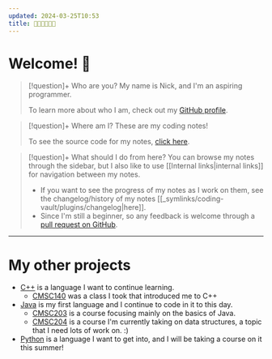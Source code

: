 ```yaml
---
updated: 2024-03-25T10:53
title: 😵‍💫😵‍💫😵‍💫
---
```

# Welcome! 👋
> [!question]+ Who are you?
> My name is Nick, and I'm an aspiring programmer.
> 
> To learn more about who I am, check out my [GitHub profile](https://github.com/nick-nugat).

> [!question]+ Where am I?
> These are my coding notes!
> 
> To see the source code for my notes, [click here](https://github.com/nick-nugat/coding-notes-hosted/tree/v4/content).

> [!question]+ What should I do from here?
> You can browse my notes through the sidebar, but I also like to use [[Internal links|internal links]] for navigation between my notes.
> - If you want to see the progress of my notes as I work on them, see the changelog/history of my notes [[_symlinks/coding-vault/plugins/changelog|here]].
> - Since I'm still a beginner, so any feedback is welcome through a [pull request on GitHub](https://github.com/nick-nugat/coding-notes-hosted/issues/new).

___
# My other projects
- [C++](https://github.com/nick-nugat/learning-cpp) is a language I want to continue learning.
	- [CMSC140](https://github.com/nick-nugat/CMSC140) was a class I took that introduced me to C++
- [Java](https://github.com/nick-nugat/learning-java) is my first language and I continue to code in it to this day.
	- [CMSC203](https://github.com/nick-nugat/CMSC203) is a course focusing mainly on the basics of Java.
	- [CMSC204](https://github.com/nick-nugat/CMSC204) is a course I'm currently taking on data structures, a topic that I need lots of work on. :)
- [Python](https://github.com/nick-nugat/learning-python) is a language I want to get into, and I will be taking a course on it this summer!